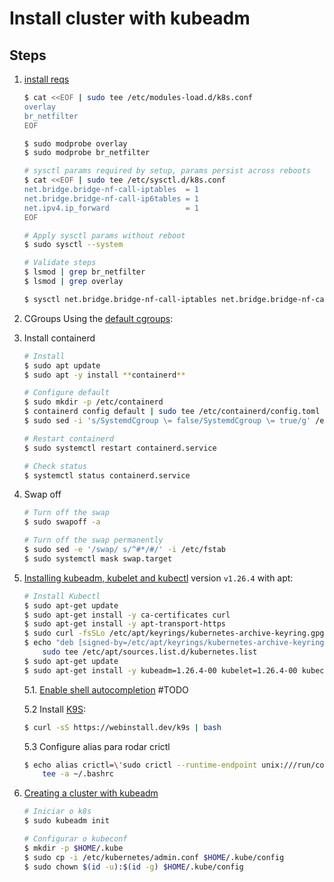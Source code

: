# Install cluster with kubeadm

## Steps
1. [install reqs][k8s-req-install]
    ```bash
    $ cat <<EOF | sudo tee /etc/modules-load.d/k8s.conf
    overlay
    br_netfilter
    EOF

    $ sudo modprobe overlay
    $ sudo modprobe br_netfilter

    # sysctl params required by setup, params persist across reboots
    $ cat <<EOF | sudo tee /etc/sysctl.d/k8s.conf
    net.bridge.bridge-nf-call-iptables  = 1
    net.bridge.bridge-nf-call-ip6tables = 1
    net.ipv4.ip_forward                 = 1
    EOF

    # Apply sysctl params without reboot
    $ sudo sysctl --system

    # Validate steps
    $ lsmod | grep br_netfilter
    $ lsmod | grep overlay

    $ sysctl net.bridge.bridge-nf-call-iptables net.bridge.bridge-nf-call-ip6tables net.ipv4.ip_forward
    ```

1. CGroups
    Using the [default cgroups][default-cgroups]:

1. Install containerd
    ```bash
    # Install
    $ sudo apt update
    $ sudo apt -y install **containerd**

    # Configure default
    $ sudo mkdir -p /etc/containerd
    $ containerd config default | sudo tee /etc/containerd/config.toml
    $ sudo sed -i 's/SystemdCgroup \= false/SystemdCgroup \= true/g' /etc/containerd/config.toml

    # Restart containerd
    $ sudo systemctl restart containerd.service

    # Check status
    $ systemctl status containerd.service
    ```
2. Swap off
    ```bash
    # Turn off the swap
    $ sudo swapoff -a

    # Turn off the swap permanently
    $ sudo sed -e '/swap/ s/^#*/#/' -i /etc/fstab
    $ sudo systemctl mask swap.target
    ```

3. [Installing kubeadm, kubelet and kubectl][install-kube{adm,let,ctl}] version `v1.26.4` with apt:
    ```bash
    # Install Kubectl
    $ sudo apt-get update
    $ sudo apt-get install -y ca-certificates curl
    $ sudo apt-get install -y apt-transport-https
    $ sudo curl -fsSLo /etc/apt/keyrings/kubernetes-archive-keyring.gpg https://packages.cloud.google.com/apt/doc/apt-key.gpg
    $ echo "deb [signed-by=/etc/apt/keyrings/kubernetes-archive-keyring.gpg] https://apt.kubernetes.io/ kubernetes-xenial main" |
        sudo tee /etc/apt/sources.list.d/kubernetes.list
    $ sudo apt-get update
    $ sudo apt-get install -y kubeadm=1.26.4-00 kubelet=1.26.4-00 kubectl=1.26.4-00
    ```
    5.1. [Enable shell autocompletion][k8s-shell-autocomplete] #TODO

    5.2 Install [K9S][k9s-install]:
    ```bash
    $ curl -sS https://webinstall.dev/k9s | bash
    ```

    5.3 Configure alias para rodar crictl
    ```bash
    $ echo alias crictl=\'sudo crictl --runtime-endpoint unix:///run/containerd/containerd.sock\' |
        tee -a ~/.bashrc
    ```

4. [Creating a cluster with kubeadm][kubeadm-init]
    ```bash
    # Iniciar o k8s
    $ sudo kubeadm init

    # Configurar o kubeconf
    $ mkdir -p $HOME/.kube
    $ sudo cp -i /etc/kubernetes/admin.conf $HOME/.kube/config
    $ sudo chown $(id -u):$(id -g) $HOME/.kube/config
    ```


[k8s-req-install]:https://kubernetes.io/docs/setup/production-environment/container-runtimes/#install-and-configure-prerequisites
[default-cgroups]:https://kubernetes.io/docs/setup/production-environment/container-runtimes/#cgroupfs-cgroup-driver
[install-kube{adm,let,ctl}]:https://kubernetes.io/docs/setup/production-environment/tools/kubeadm/install-kubeadm/#installing-kubeadm-kubelet-and-kubectl
[k8s-shell-autocomplete]:https://kubernetes.io/docs/tasks/tools/install-kubectl-linux/#enable-shell-autocompletion
[kubeadm-init]:https://kubernetes.io/docs/setup/production-environment/tools/kubeadm/create-cluster-kubeadm/
[k9s-install]:https://github.com/derailed/k9s
